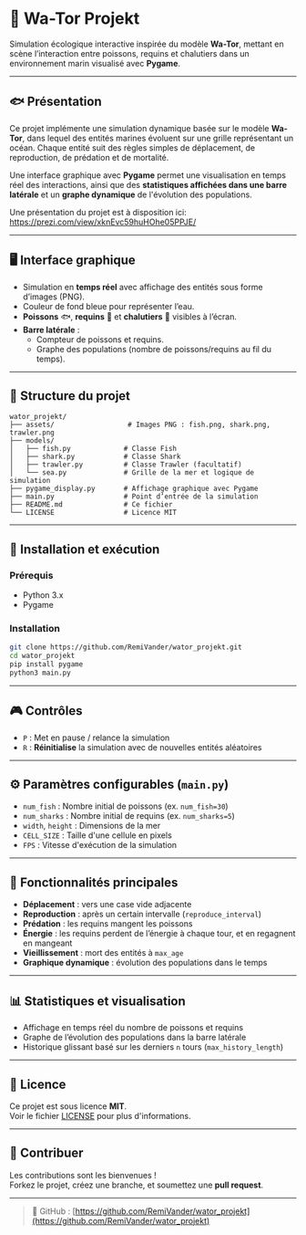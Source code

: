 # 🌊 Wa-Tor Projekt

Simulation écologique interactive inspirée du modèle **Wa-Tor**, mettant en scène l’interaction entre poissons, requins et chalutiers dans un environnement marin visualisé avec **Pygame**.

---

## 🐟 Présentation

Ce projet implémente une simulation dynamique basée sur le modèle **Wa-Tor**, dans lequel des entités marines évoluent sur une grille représentant un océan. Chaque entité suit des règles simples de déplacement, de reproduction, de prédation et de mortalité.

Une interface graphique avec **Pygame** permet une visualisation en temps réel des interactions, ainsi que des **statistiques affichées dans une barre latérale** et un **graphe dynamique** de l'évolution des populations.

Une présentation du projet est à disposition ici:
https://prezi.com/view/xknEvc59huHOhe05PPJE/

---

## 🖥️ Interface graphique

- Simulation en **temps réel** avec affichage des entités sous forme d’images (PNG).
- Couleur de fond bleue pour représenter l’eau.
- **Poissons** 🐟, **requins** 🦈 et **chalutiers** 🚢 visibles à l’écran.
- **Barre latérale** :
  - Compteur de poissons et requins.
  - Graphe des populations (nombre de poissons/requins au fil du temps).

---

## 📁 Structure du projet

```
wator_projekt/
├── assets/                  # Images PNG : fish.png, shark.png, trawler.png
├── models/
│   ├── fish.py             # Classe Fish
│   ├── shark.py            # Classe Shark
│   ├── trawler.py          # Classe Trawler (facultatif)
│   └── sea.py              # Grille de la mer et logique de simulation
├── pygame_display.py       # Affichage graphique avec Pygame
├── main.py                 # Point d’entrée de la simulation
├── README.md               # Ce fichier
└── LICENSE                 # Licence MIT
```

---

## 🚀 Installation et exécution

### Prérequis

- Python 3.x
- Pygame

### Installation

```bash
git clone https://github.com/RemiVander/wator_projekt.git
cd wator_projekt
pip install pygame
python3 main.py
```

---

## 🎮 Contrôles

- `P` : Met en pause / relance la simulation
- `R` : **Réinitialise** la simulation avec de nouvelles entités aléatoires

---

## ⚙️ Paramètres configurables (`main.py`)

- `num_fish` : Nombre initial de poissons (ex. `num_fish=30`)
- `num_sharks` : Nombre initial de requins (ex. `num_sharks=5`)
- `width`, `height` : Dimensions de la mer
- `CELL_SIZE` : Taille d'une cellule en pixels
- `FPS` : Vitesse d'exécution de la simulation

---

## 🧠 Fonctionnalités principales

- **Déplacement** : vers une case vide adjacente
- **Reproduction** : après un certain intervalle (`reproduce_interval`)
- **Prédation** : les requins mangent les poissons
- **Énergie** : les requins perdent de l’énergie à chaque tour, et en regagnent en mangeant
- **Vieillissement** : mort des entités à `max_age`
- **Graphique dynamique** : évolution des populations dans le temps

---

## 📊 Statistiques et visualisation

- Affichage en temps réel du nombre de poissons et requins
- Graphe de l’évolution des populations dans la barre latérale
- Historique glissant basé sur les derniers `n` tours (`max_history_length`)

---

## 📜 Licence

Ce projet est sous licence **MIT**.  
Voir le fichier [LICENSE](LICENSE) pour plus d'informations.

---

## 🤝 Contribuer

Les contributions sont les bienvenues !  
Forkez le projet, créez une branche, et soumettez une **pull request**.

---

> 📎 GitHub : [https://github.com/RemiVander/wator_projekt](https://github.com/RemiVander/wator_projekt)
